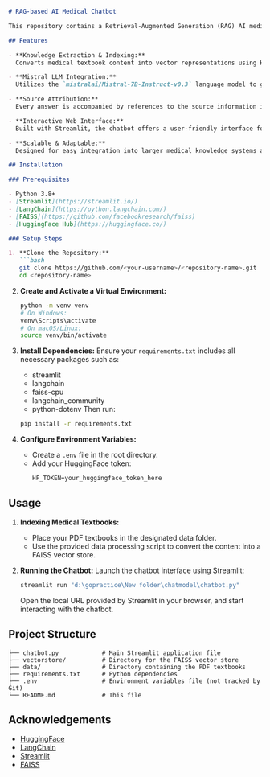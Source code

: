 
```markdown
# RAG-based AI Medical Chatbot

This repository contains a Retrieval-Augmented Generation (RAG) AI medical chatbot designed to convert medical textbooks into a searchable vector database. The chatbot leverages cutting-edge NLP techniques and integrates the Mistral-7B-Instruct language model from HuggingFace to generate contextually accurate responses, while also providing source references from the original book content.

## Features

- **Knowledge Extraction & Indexing:**  
  Converts medical textbook content into vector representations using HuggingFace embeddings and FAISS, enabling rapid retrieval of relevant information.

- **Mistral LLM Integration:**  
  Utilizes the `mistralai/Mistral-7B-Instruct-v0.3` language model to generate accurate, context-aware answers based on the indexed data.

- **Source Attribution:**  
  Every answer is accompanied by references to the source information in the original book, ensuring transparency and traceability.

- **Interactive Web Interface:**  
  Built with Streamlit, the chatbot offers a user-friendly interface for real-time, conversational interactions.

- **Scalable & Adaptable:**  
  Designed for easy integration into larger medical knowledge systems and for future enhancements.

## Installation

### Prerequisites

- Python 3.8+
- [Streamlit](https://streamlit.io/)
- [LangChain](https://python.langchain.com/)
- [FAISS](https://github.com/facebookresearch/faiss)
- [HuggingFace Hub](https://huggingface.co/)

### Setup Steps

1. **Clone the Repository:**
   ```bash
   git clone https://github.com/<your-username>/<repository-name>.git
   cd <repository-name>
   ```

2. **Create and Activate a Virtual Environment:**
   ```bash
   python -m venv venv
   # On Windows:
   venv\Scripts\activate
   # On macOS/Linux:
   source venv/bin/activate
   ```

3. **Install Dependencies:**
   Ensure your `requirements.txt` includes all necessary packages such as:
   - streamlit
   - langchain
   - faiss-cpu
   - langchain_community
   - python-dotenv
   Then run:
   ```bash
   pip install -r requirements.txt
   ```

4. **Configure Environment Variables:**
   - Create a `.env` file in the root directory.
   - Add your HuggingFace token:
     ```
     HF_TOKEN=your_huggingface_token_here
     ```

## Usage

1. **Indexing Medical Textbooks:**
   - Place your PDF textbooks in the designated data folder.
   - Use the provided data processing script to convert the content into a FAISS vector store.

2. **Running the Chatbot:**
   Launch the chatbot interface using Streamlit:
   ```bash
   streamlit run "d:\gopractice\New folder\chatmodel\chatbot.py"
   ```
   Open the local URL provided by Streamlit in your browser, and start interacting with the chatbot.

## Project Structure

```
├── chatbot.py            # Main Streamlit application file
├── vectorstore/          # Directory for the FAISS vector store
├── data/                 # Directory containing the PDF textbooks
├── requirements.txt      # Python dependencies
├── .env                  # Environment variables file (not tracked by Git)
└── README.md             # This file
```


## Acknowledgements

- [HuggingFace](https://huggingface.co/)
- [LangChain](https://python.langchain.com/)
- [Streamlit](https://streamlit.io/)  
- [FAISS](https://github.com/facebookresearch/faiss)
```
